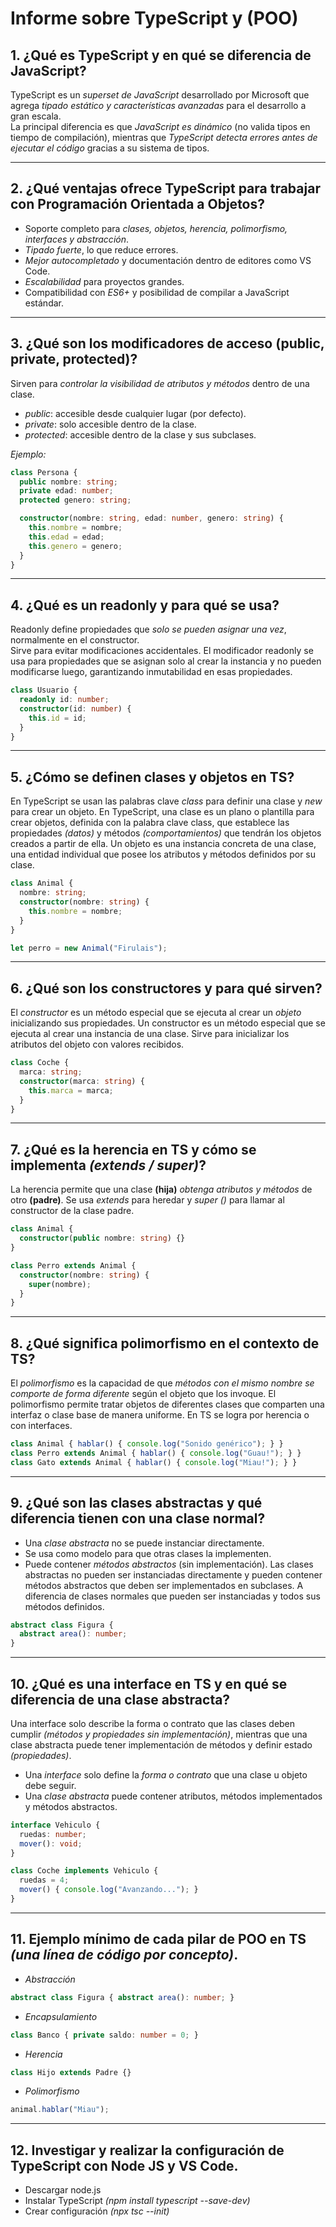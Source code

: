 # Informe sobre TypeScript y (POO) 

## 1. ¿Qué es TypeScript y en qué se diferencia de JavaScript?
TypeScript es un *superset de JavaScript* desarrollado por Microsoft que agrega *tipado estático y características avanzadas* para el desarrollo a gran escala.  
La principal diferencia es que *JavaScript es dinámico* (no valida tipos en tiempo de compilación), mientras que *TypeScript detecta errores antes de ejecutar el código* gracias a su sistema de tipos.

---

## 2. ¿Qué ventajas ofrece TypeScript para trabajar con Programación Orientada a Objetos?
- Soporte completo para *clases, objetos, herencia, polimorfismo, interfaces y abstracción*.
- *Tipado fuerte*, lo que reduce errores.
- *Mejor autocompletado* y documentación dentro de editores como VS Code.
- *Escalabilidad* para proyectos grandes.
- Compatibilidad con *ES6+* y posibilidad de compilar a JavaScript estándar.

---

## 3. ¿Qué son los modificadores de acceso (public, private, protected)?
Sirven para *controlar la visibilidad de atributos y métodos* dentro de una clase.

- *public*: accesible desde cualquier lugar (por defecto).  
- *private*: solo accesible dentro de la clase.  
- *protected*: accesible dentro de la clase y sus subclases.

*Ejemplo:*
```ts
class Persona {
  public nombre: string;
  private edad: number;
  protected genero: string;

  constructor(nombre: string, edad: number, genero: string) {
    this.nombre = nombre;
    this.edad = edad;
    this.genero = genero;
  }
}
```

---

## 4. ¿Qué es un readonly y para qué se usa?
Readonly define propiedades que *solo se pueden asignar una vez*, normalmente en el constructor.  
Sirve para evitar modificaciones accidentales.
El modificador readonly se usa para propiedades que se asignan solo al crear la instancia y no pueden modificarse luego, garantizando inmutabilidad en esas propiedades.

```ts
class Usuario {
  readonly id: number;
  constructor(id: number) {
    this.id = id;
  }
}
```

---

## 5. ¿Cómo se definen clases y objetos en TS?
En TypeScript se usan las palabras clave *class* para definir una clase y *new* para crear un objeto.
En TypeScript, una clase es un plano o plantilla para crear objetos, definida con la palabra clave class, que establece las propiedades *(datos)* y métodos *(comportamientos)* que tendrán los objetos creados a partir de ella. Un objeto es una instancia concreta de una clase, una entidad individual que posee los atributos y métodos definidos por su clase. 

```ts
class Animal {
  nombre: string;
  constructor(nombre: string) {
    this.nombre = nombre;
  }
}

let perro = new Animal("Firulais");
```

---

## 6. ¿Qué son los constructores y para qué sirven?
El *constructor* es un método especial que se ejecuta al crear un *objeto* inicializando sus propiedades.
Un constructor es un método especial que se ejecuta al crear una instancia de una clase. Sirve para inicializar los atributos del objeto con valores recibidos.

```ts
class Coche {
  marca: string;
  constructor(marca: string) {
    this.marca = marca;
  }
}
```

---

## 7. ¿Qué es la herencia en TS y cómo se implementa *(extends / super)*?
La herencia permite que una clase **(hija)** *obtenga atributos y métodos* de otro 
**(padre)**. 
Se usa *extends* para heredar y *super ()* para llamar al constructor de la clase padre.

```ts
class Animal {
  constructor(public nombre: string) {}
}

class Perro extends Animal {
  constructor(nombre: string) {
    super(nombre);
  }
}
```

---

## 8. ¿Qué significa polimorfismo en el contexto de TS?
El *polimorfismo* es la capacidad de que *métodos con el mismo nombre se comporte de forma diferente* según el objeto que los invoque.
El polimorfismo permite tratar objetos de diferentes clases que comparten una interfaz o clase base de manera uniforme. En TS se logra por herencia o con interfaces.

```ts
class Animal { hablar() { console.log("Sonido genérico"); } }
class Perro extends Animal { hablar() { console.log("Guau!"); } }
class Gato extends Animal { hablar() { console.log("Miau!"); } }
```

---

## 9. ¿Qué son las clases abstractas y qué diferencia tienen con una clase normal?
- Una *clase abstracta* no se puede instanciar directamente.  
- Se usa como modelo para que otras clases la implementen. 
- Puede contener *métodos abstractos* (sin implementación).
Las clases abstractas no pueden ser instanciadas directamente y pueden contener métodos abstractos que deben ser implementados en subclases. A diferencia de clases normales que pueden ser instanciadas y todos sus métodos definidos.

```ts
abstract class Figura {
  abstract area(): number;
}
```

---

## 10. ¿Qué es una interface en TS y en qué se diferencia de una clase abstracta?
Una interface solo describe la forma o contrato que las clases deben cumplir *(métodos y propiedades sin implementación)*, mientras que una clase abstracta puede tener implementación de métodos y definir estado *(propiedades)*.
- Una *interface* solo define la *forma o contrato* que una clase u objeto debe seguir.
- Una *clase abstracta* puede contener atributos, métodos implementados y métodos abstractos.

```ts
interface Vehiculo {
  ruedas: number;
  mover(): void;
}

class Coche implements Vehiculo {
  ruedas = 4;
  mover() { console.log("Avanzando..."); }
}
```

---

## 11. Ejemplo mínimo de cada pilar de POO en TS *(una línea de código por concepto)*.
- *Abstracción*
```ts
abstract class Figura { abstract area(): number; }
```
- *Encapsulamiento*
```ts
class Banco { private saldo: number = 0; }
```
- *Herencia*
```ts
class Hijo extends Padre {}
```
- *Polimorfismo*
```ts
animal.hablar("Miau"); 
```

---

## 12. Investigar y realizar la configuración de TypeScript con Node JS y VS Code.
- Descargar node.js 
- Instalar TypeScript *(npm install typescript --save-dev)*
- Crear configuración *(npx tsc --init)*


